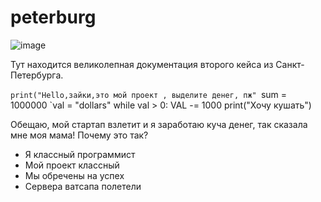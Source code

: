 # peterburg
![image](https://user-images.githubusercontent.com/91934759/135971331-633235c3-84f2-4702-ab6a-1d784de6b5ba.png)

Тут находится великолепная документация второго кейса 
из Санкт-Петербурга.

`print("Hello,зайки,это мой проект , выделите денег, пж"
`sum = 1000000
`val = "dollars"
while val > 0:
  VAL -= 1000
  print("Хочу кушать")

Обещаю, мой стартап взлетит и я заработаю куча денег, так сказала мне моя мама!
Почему это так?
* Я классный программист
* Мой проект классный
* Мы обречены на успех
* Сервера ватсапа полетели

